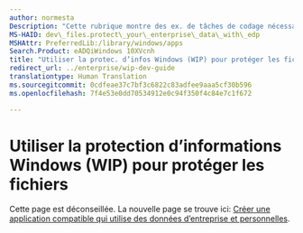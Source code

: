 ```yaml
---
author: normesta
Description: "Cette rubrique montre des ex. de tâches de codage nécessaires ds certains scénarios de protection d’infos Windows les plus courants relatifs aux fichiers."
MS-HAID: dev\_files.protect\_your\_enterprise\_data\_with\_edp
MSHAttr: PreferredLib:/library/windows/apps
Search.Product: eADQiWindows 10XVcnh
title: "Utiliser la protec. d’infos Windows (WIP) pour protéger les fichiers"
redirect_url: ../enterprise/wip-dev-guide
translationtype: Human Translation
ms.sourcegitcommit: 0cdfeae37c7bf3c6822c83adfee9aaa5cf30b596
ms.openlocfilehash: 7f4e53e0dd70534912e0c94f350f4c84e7c1f672

---
```


# Utiliser la protection d’informations Windows (WIP) pour protéger les fichiers
Cette page est déconseillée. La nouvelle page se trouve ici: [Créer une application compatible qui utilise des données d’entreprise et personnelles](../enterprise/wip-dev-guide.md).



<!--HONumber=Aug16_HO3-->


